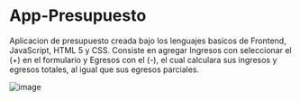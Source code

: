 # App-Presupuesto

Aplicacion de presupuesto creada bajo los lenguajes basicos de Frontend, JavaScript, HTML 5 y CSS. Consiste en agregar Ingresos con seleccionar el (+) en el formulario y Egresos con el (-), el cual calculara sus ingresos y egresos totales, al igual que sus egresos parciales.

![image](https://user-images.githubusercontent.com/75347229/149465385-bc139286-f3cc-4cb9-9e7e-d3ba6f93298a.png)
